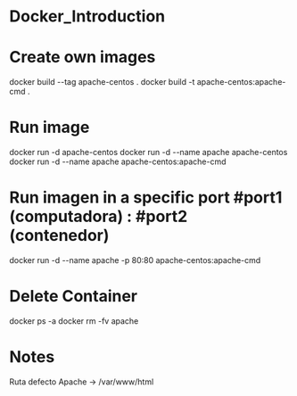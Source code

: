 # Docker_Introduction



# Create own images
docker build --tag apache-centos .
docker build -t apache-centos:apache-cmd .

# Run image
docker run -d apache-centos
docker run -d --name apache apache-centos 
docker run -d --name apache apache-centos:apache-cmd

# Run imagen in a specific port #port1 (computadora) : #port2 (contenedor)  
docker run -d --name apache -p 80:80 apache-centos:apache-cmd

# Delete Container
docker ps -a
docker rm -fv apache


# Notes

Ruta defecto Apache -> /var/www/html 